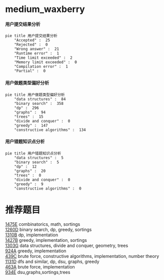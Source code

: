 # medium_waxberry

<!-- tabs:start -->



#### **用户提交结果分析**

```mermaid
pie title 用户提交结果分析
    "Accepted" :  25
    "Rejected" :  0
    "Wrong answer" :  21
    "Runtime error" :  1
    "Time limit exceeded" :  2
    "Memory limit exceeded" :  0
    "Compilation error" :  1
    "Partial" :  0
```

#### **用户做题类型偏好分析**

```mermaid
pie title 用户做题类型偏好分析
    "data structures" :  84
    "binary search" :  358
    "dp" :  296
    "graphs" :  94
    "trees" :  15
    "divide and conquer" :  0
    "greedy" :  147
    "constructive algorithms" :  134
```
#### **用户错题知识点分析**

```mermaid
pie title 用户错题知识点分析
    "data structures" :  5
    "binary search" :  5
    "dp" :  12
    "graphs" :  20
    "trees" :  0
    "divide and conquer" :  0
    "greedy" :  9
    "constructive algorithms" :  0
```



<!-- tabs:end -->
# 推荐题目
[1475E](https://codeforces.com/contest/1475/problem/E)		combinatorics,
                        math,
                        sortings		  
[1260D](https://codeforces.com/contest/1260/problem/D)		binary search,
                        dp,
                        greedy,
                        sortings		  
[1310B](https://codeforces.com/contest/1310/problem/B)		dp,
                        implementation		  
[1427B](https://codeforces.com/contest/1427/problem/B)		greedy,
                        implementation,
                        sortings		  
[1303G](https://codeforces.com/contest/1303/problem/G)		data structures,
                        divide and conquer,
                        geometry,
                        trees		  
[924A](https://codeforces.com/contest/924/problem/A)		greedy,
                        implementation		  
[439C](https://codeforces.com/contest/439/problem/C)		brute force,
                        constructive algorithms,
                        implementation,
                        number theory		  
[1131D](https://codeforces.com/contest/1131/problem/D)		dfs and similar,
                        dp,
                        dsu,
                        graphs,
                        greedy		  
[463A](https://codeforces.com/contest/463/problem/A)		brute force,
                        implementation		  
[934E](https://codeforces.com/contest/934/problem/E)		dsu,graphs,sortings,trees		  
